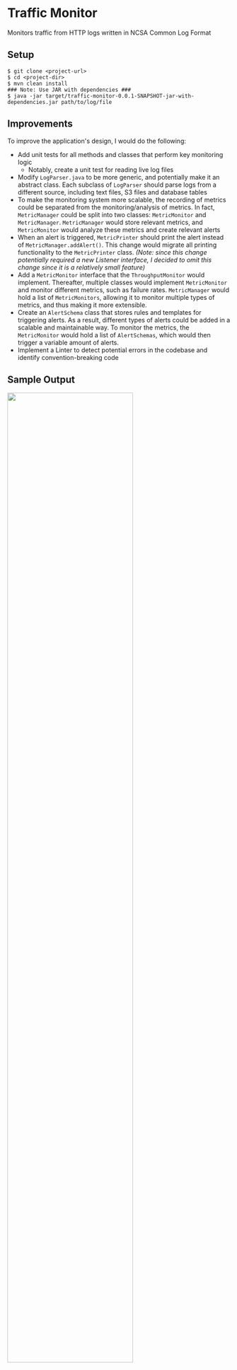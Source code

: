 # Traffic Monitor

Monitors traffic from HTTP logs written in NCSA Common Log Format

## Setup
```
$ git clone <project-url>
$ cd <project-dir>
$ mvn clean install
### Note: Use JAR with dependencies ###
$ java -jar target/traffic-monitor-0.0.1-SNAPSHOT-jar-with-dependencies.jar path/to/log/file
```

## Improvements
To improve the application's design, I would do the following:
- Add unit tests for all methods and classes that perform key monitoring logic
  - Notably, create a unit test for reading live log files
- Modify `LogParser.java` to be more generic, and potentially make it an abstract class. Each subclass of `LogParser` should parse logs from a different source, including text files, S3 files and database tables
- To make the monitoring system more scalable, the recording of metrics could be separated from the monitoring/analysis of metrics. In fact, `MetricManager` could be split into two classes: `MetricMonitor` and `MetricManager`. `MetricManager` would store relevant metrics, and `MetricMonitor` would analyze these metrics and create relevant alerts
- When an alert is triggered, `MetricPrinter` should print the alert instead of `MetricManager.addAlert()`. This change would migrate all printing functionality to the `MetricPrinter` class. *(Note: since this change potentially required a new Listener interface, I decided to omit this change since it is a relatively small feature)*
- Add a `MetricMonitor` interface that the `ThroughputMonitor` would implement.  Thereafter, multiple classes would implement `MetricMonitor` and monitor different metrics, such as failure rates. `MetricManager` would hold a list of `MetricMonitors`, allowing it to monitor multiple types of metrics,  and thus making it more extensible.
- Create an `AlertSchema` class that stores rules and templates for triggering alerts. As a result, different types of alerts could be added in a scalable and maintainable way. To monitor the metrics, the `MetricMonitor` would hold a list of `AlertSchemas`, which would then trigger a variable amount of alerts.  
- Implement a Linter to detect potential errors in the codebase and identify convention-breaking code

## Sample Output
<img src="https://user-images.githubusercontent.com/10332234/28776657-6ae09d66-75ac-11e7-900c-ae3d920308c9.png" width="75%" height="75%">

